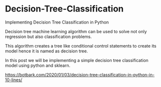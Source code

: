 # Decision-Tree-Classification
Implementing Decision Tree Classification in Python

Decision tree machine learning algorithm can be used to solve not only regression but also classification problems.

This algorithm creates a tree like conditional control statements to create its model hence it is named as decision tree.

In this post we will be implementing a simple decision tree classification model using python and sklearn.

https://botbark.com/2020/01/03/decision-tree-classification-in-python-in-10-lines/
